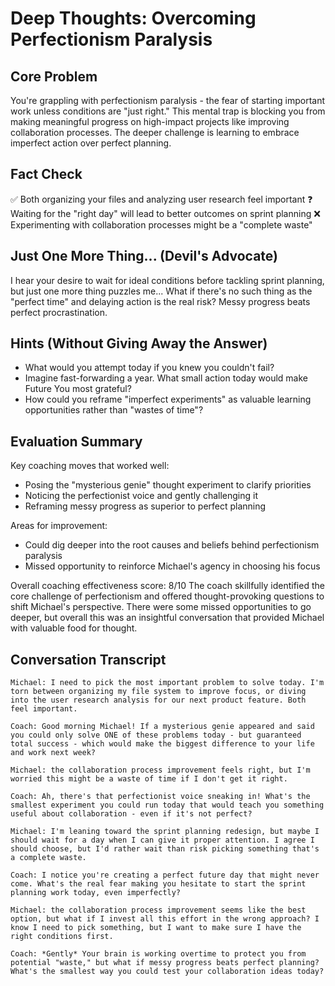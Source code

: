 # Deep Thoughts: Overcoming Perfectionism Paralysis

## Core Problem
You're grappling with perfectionism paralysis - the fear of starting important work unless conditions are "just right." This mental trap is blocking you from making meaningful progress on high-impact projects like improving collaboration processes. The deeper challenge is learning to embrace imperfect action over perfect planning.

## Fact Check
✅ Both organizing your files and analyzing user research feel important 
❓ Waiting for the "right day" will lead to better outcomes on sprint planning
❌ Experimenting with collaboration processes might be a "complete waste"

## Just One More Thing... (Devil's Advocate)
I hear your desire to wait for ideal conditions before tackling sprint planning, but just one more thing puzzles me... What if there's no such thing as the "perfect time" and delaying action is the real risk? Messy progress beats perfect procrastination. 

## Hints (Without Giving Away the Answer)
- What would you attempt today if you knew you couldn't fail?
- Imagine fast-forwarding a year. What small action today would make Future You most grateful?
- How could you reframe "imperfect experiments" as valuable learning opportunities rather than "wastes of time"?

## Evaluation Summary
Key coaching moves that worked well:
- Posing the "mysterious genie" thought experiment to clarify priorities
- Noticing the perfectionist voice and gently challenging it
- Reframing messy progress as superior to perfect planning

Areas for improvement:
- Could dig deeper into the root causes and beliefs behind perfectionism paralysis
- Missed opportunity to reinforce Michael's agency in choosing his focus

Overall coaching effectiveness score: 8/10
The coach skillfully identified the core challenge of perfectionism and offered thought-provoking questions to shift Michael's perspective. There were some missed opportunities to go deeper, but overall this was an insightful conversation that provided Michael with valuable food for thought.

## Conversation Transcript
```
Michael: I need to pick the most important problem to solve today. I'm torn between organizing my file system to improve focus, or diving into the user research analysis for our next product feature. Both feel important.

Coach: Good morning Michael! If a mysterious genie appeared and said you could only solve ONE of these problems today - but guaranteed total success - which would make the biggest difference to your life and work next week?

Michael: the collaboration process improvement feels right, but I'm worried this might be a waste of time if I don't get it right.

Coach: Ah, there's that perfectionist voice sneaking in! What's the smallest experiment you could run today that would teach you something useful about collaboration - even if it's not perfect?

Michael: I'm leaning toward the sprint planning redesign, but maybe I should wait for a day when I can give it proper attention. I agree I should choose, but I'd rather wait than risk picking something that's a complete waste.

Coach: I notice you're creating a perfect future day that might never come. What's the real fear making you hesitate to start the sprint planning work today, even imperfectly?

Michael: the collaboration process improvement seems like the best option, but what if I invest all this effort in the wrong approach? I know I need to pick something, but I want to make sure I have the right conditions first.

Coach: *Gently* Your brain is working overtime to protect you from potential "waste," but what if messy progress beats perfect planning? What's the smallest way you could test your collaboration ideas today?
```
